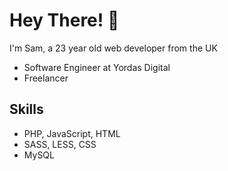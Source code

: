 # Hey There! :wave:

I'm Sam, a 23 year old web developer from the UK
- Software Engineer at Yordas Digital
- Freelancer

## Skills
- PHP, JavaScript, HTML
- SASS, LESS, CSS
- MySQL
